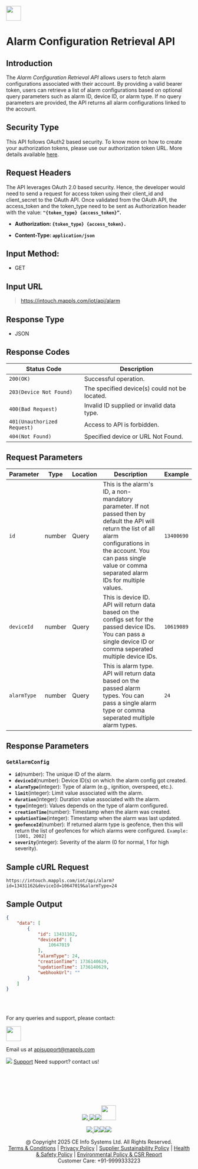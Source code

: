 
[<img src="https://about.mappls.com/about/images/MAPPLS-MapmyIndia-logo.png" height="40"/> </p>](https://about.mappls.com/api/)

# Alarm Configuration Retrieval API

## **Introduction** 

The *Alarm Configuration Retrieval API* allows users to fetch alarm configurations associated with their account. By providing a valid bearer token, users can retrieve a list of alarm configurations based on optional query parameters such as alarm ID, device ID, or alarm type. If no query parameters are provided, the API returns all alarm configurations linked to the account.


## **Security Type**
This API follows OAuth2 based security. To know more on how to create your authorization tokens, please use our authorization token URL. More details available [here](https://github.com/mappls-api/mappls-rest-apis/tree/main/mappls-token-generation-api).

## **Request Headers**

The API leverages OAuth 2.0 based security. Hence, the developer would need to send a request for access token using their client_id and client_secret to the OAuth API. Once validated from the OAuth API, the access_token and the token_type need to be sent as Authorization header with the value: **`"{token_type} {access_token}”`.**

- **Authorization: `{token_type} {access_token}.`**

- **Content-Type: `application/json`**

## **Input Method:** 
- GET

## **Input URL**

> https://intouch.mappls.com/iot/api/alarm


## **Response Type**
- JSON

## **Response Codes**

| **Status Code** | **Description** |
| --- | --- |
| `200(OK)` | Successful operation. |
| `203(Device Not Found)` | The specified device(s) could not be located. |
| `400(Bad Request)` | Invalid ID supplied or invalid data type. |
| `401(Unauthorized Request)` | Access to API is forbidden. |
| `404(Not Found)` | Specified device or URL Not Found. |

## **Request Parameters**

| **Parameter**   | **Type** | **Location** | **Description** | **Example** |
| --- | --- | --- |--- | --- |
| `id` | number | Query | This is the alarm's ID, a non-mandatory parameter. If not passed then by default the API will return the list of all alarm configurations in the account. You can pass single value or comma separated alarm IDs for multiple values. | `13400690` |
| `deviceId` | number | Query | This is device ID. API will return data based on the configs set for the passed device IDs. You can pass a single device ID or comma seperated multiple device IDs. | `10619089` |
| `alarmType` | number | Query | This is alarm type. API will return data based on the passed alarm types. You can pass a single alarm type or comma seperated multiple alarm types. | `24` |


## **Response Parameters**

### **`GetAlarmConfig`**
  - **`id`**(number): The unique ID of the alarm.
  - **`deviceId`**(number): Device ID(s) on which the alarm config got created.
  - **`alarmType`**(integer): Type of alarm (e.g., ignition, overspeed, etc.).
  - **`limit`**(integer): Limit value associated with the alarm.
  - **`duration`**(integer): Duration value associated with the alarm.
  - **`type`**(integer): Values depends on the type of alarm configured.
  - **`creationTime`**(number): Timestamp when the alarm was created.
  - **`updationTime`**(integer): Timestamp when the alarm was last updated.
  - **`geofenceId`**(number): If returned alarm type is geofence, then this will return the list of geofences for which alarms were configured. `Example: [1001, 2002]`
  - **`severity`**(integer): Severity of the alarm (0 for normal, 1 for high severity).

## **Sample cURL Request**

```
https://intouch.mappls.com/iot/api/alarm?id=13431162&deviceId=10647019&alarmType=24
```

## **Sample Output**

```json
{
    "data": [
        {
            "id": 13431162,
            "deviceId": [
                10647019
            ],
            "alarmType": 24,
            "creationTime": 1736140629,
            "updationTime": 1736140629,
            "webhookUrl": ""
        }
    ]
}
```



<br></br>

For any queries and support, please contact: 

[<img src="https://about.mappls.com/images/mappls-logo.svg" height="40"/> </p>](https://about.mappls.com/api/)
Email us at [apisupport@mappls.com](mailto:apisupport@mappls.com)


![](https://www.mapmyindia.com/api/img/icons/support.png)
[Support](https://about.mappls.com/contact/)
Need support? contact us!

<br></br>


<br></br>

[<p align="center"> <img src="https://www.mapmyindia.com/api/img/icons/stack-overflow.png"/> ](https://stackoverflow.com/questions/tagged/mappls-api)[![](https://www.mapmyindia.com/api/img/icons/blog.png)](https://about.mappls.com/blog/)[![](https://www.mapmyindia.com/api/img/icons/gethub.png)](https://github.com/Mappls-api)[<img src="https://mmi-api-team.s3.ap-south-1.amazonaws.com/API-Team/npm-logo.one-third%5B1%5D.png" height="40"/> </p>](https://www.npmjs.com/org/mapmyindia) 



[<p align="center"> <img src="https://www.mapmyindia.com/june-newsletter/icon4.png"/> ](https://www.facebook.com/Mapplsofficial)[![](https://www.mapmyindia.com/june-newsletter/icon2.png)](https://twitter.com/mappls)[![](https://www.mapmyindia.com/newsletter/2017/aug/llinkedin.png)](https://www.linkedin.com/company/mappls/)[![](https://www.mapmyindia.com/june-newsletter/icon3.png)](https://www.youtube.com/channel/UCAWvWsh-dZLLeUU7_J9HiOA)




<div align="center">@ Copyright 2025 CE Info Systems Ltd. All Rights Reserved.</div>

<div align="center"> <a href="https://about.mappls.com/api/terms-&-conditions">Terms & Conditions</a> | <a href="https://about.mappls.com/about/privacy-policy">Privacy Policy</a> | <a href="https://about.mappls.com/pdf/mapmyIndia-sustainability-policy-healt-labour-rules-supplir-sustainability.pdf">Supplier Sustainability Policy</a> | <a href="https://about.mappls.com/pdf/Health-Safety-Management.pdf">Health & Safety Policy</a> | <a href="https://about.mappls.com/pdf/Environment-Sustainability-Policy-CSR-Report.pdf">Environmental Policy & CSR Report</a>

<div align="center">Customer Care: +91-9999333223</div>

